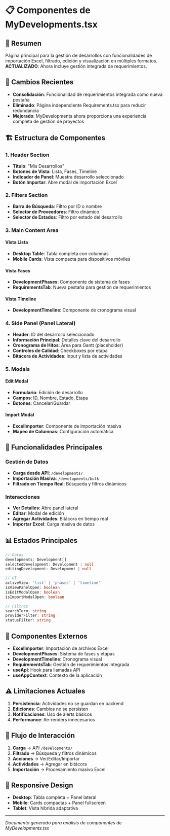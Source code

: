 # 📋 Componentes de MyDevelopments.tsx

## 🎯 Resumen
Página principal para la gestión de desarrollos con funcionalidades de importación Excel, filtrado, edición y visualización en múltiples formatos. **ACTUALIZADO**: Ahora incluye gestión integrada de requerimientos.

## 🔄 Cambios Recientes
- **Consolidación**: Funcionalidad de requerimientos integrada como nueva pestaña
- **Eliminado**: Página independiente Requirements.tsx para reducir redundancia
- **Mejorado**: MyDevelopments ahora proporciona una experiencia completa de gestión de proyectos

## 🏗️ Estructura de Componentes

### 1. **Header Section**
- **Título**: "Mis Desarrollos"
- **Botones de Vista**: Lista, Fases, Timeline
- **Indicador de Panel**: Muestra desarrollo seleccionado
- **Botón Importar**: Abre modal de importación Excel

### 2. **Filters Section**
- **Barra de Búsqueda**: Filtro por ID o nombre
- **Selector de Proveedores**: Filtro dinámico
- **Selector de Estados**: Filtro por estado del desarrollo

### 3. **Main Content Area**
#### Vista Lista
- **Desktop Table**: Tabla completa con columnas
- **Mobile Cards**: Vista compacta para dispositivos móviles

#### Vista Fases
- **DevelopmentPhases**: Componente de sistema de fases
- **RequirementsTab**: Nueva pestaña para gestión de requerimientos

#### Vista Timeline
- **DevelopmentTimeline**: Componente de cronograma visual

### 4. **Side Panel (Panel Lateral)**
- **Header**: ID del desarrollo seleccionado
- **Información Principal**: Detalles clave del desarrollo
- **Cronograma de Hitos**: Área para Gantt (placeholder)
- **Controles de Calidad**: Checkboxes por etapa
- **Bitácora de Actividades**: Input y lista de actividades

### 5. **Modals**
#### Edit Modal
- **Formulario**: Edición de desarrollo
- **Campos**: ID, Nombre, Estado, Etapa
- **Botones**: Cancelar/Guardar

#### Import Modal
- **ExcelImporter**: Componente de importación masiva
- **Mapeo de Columnas**: Configuración automática

## 🔧 Funcionalidades Principales

### Gestión de Datos
- **Carga desde API**: `/developments/`
- **Importación Masiva**: `/developments/bulk`
- **Filtrado en Tiempo Real**: Búsqueda y filtros dinámicos

### Interacciones
- **Ver Detalles**: Abre panel lateral
- **Editar**: Modal de edición
- **Agregar Actividades**: Bitácora en tiempo real
- **Importar Excel**: Carga masiva de datos

## 📊 Estados Principales

```typescript
// Datos
developments: Development[]
selectedDevelopment: Development | null
editingDevelopment: Development | null

// UI
activeView: 'list' | 'phases' | 'timeline'
isViewPanelOpen: boolean
isEditModalOpen: boolean
isImportModalOpen: boolean

// Filtros
searchTerm: string
providerFilter: string
statusFilter: string
```

## 🎨 Componentes Externos

- **ExcelImporter**: Importación de archivos Excel
- **DevelopmentPhases**: Sistema de fases y etapas
- **DevelopmentTimeline**: Cronograma visual
- **RequirementsTab**: Gestión de requerimientos integrada
- **useApi**: Hook para llamadas API
- **useAppContext**: Contexto de la aplicación

## ⚠️ Limitaciones Actuales

1. **Persistencia**: Actividades no se guardan en backend
2. **Ediciones**: Cambios no se persisten
3. **Notificaciones**: Uso de alerts básicos
4. **Performance**: Re-renders innecesarios

## 🔄 Flujo de Interacción

1. **Carga** → API `/developments/`
2. **Filtrado** → Búsqueda y filtros dinámicos
3. **Acciones** → Ver/Editar/Importar
4. **Actividades** → Agregar en bitácora
5. **Importación** → Procesamiento masivo Excel

## 📱 Responsive Design

- **Desktop**: Tabla completa + Panel lateral
- **Mobile**: Cards compactas + Panel fullscreen
- **Tablet**: Vista híbrida adaptativa

---

*Documento generado para análisis de componentes de MyDevelopments.tsx*
